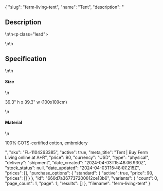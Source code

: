 {
  "slug": "ferm-living-tent",
  "name": "Tent",
  "description": "<h2>Description</h2>\n<!-- split -->\n<p class=\"lead\"> </p>\n<!-- split -->\n<h2>Specification</h2>\n<!-- split -->\n<h4>Size</h4>\n<p>39.3\" h x 39.3\" w (100x100cm)</p>\n<h4>Material</h4>\n<p>100% GOTS-certified cotton, embroidery</p>",
  "sku": "FL-1104263385",
  "active": true,
  "meta_title": "Tent | Buy Ferm Living online at A+R",
  "price": 90,
  "currency": "USD",
  "type": "physical",
  "delivery": "shipment",
  "date_created": "2024-04-03T15:48:06.930Z",
  "stock_status": null,
  "date_updated": "2024-04-03T15:48:07.215Z",
  "prices": [],
  "purchase_options": {
    "standard": {
      "active": true,
      "price": 90,
      "prices": []
    }
  },
  "id": "660d7a367737200012ce13b6",
  "variants": {
    "count": 0,
    "page_count": 1,
    "page": 1,
    "results": []
  },
  "filename": "ferm-living-tent"
}